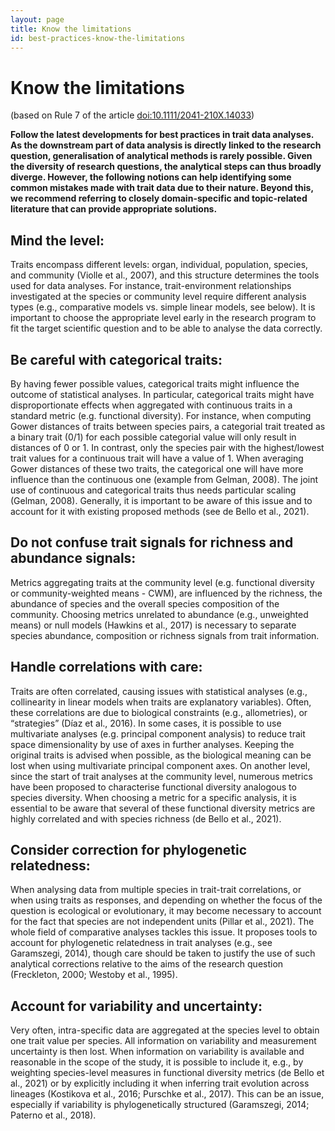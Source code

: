 ```yaml
---
layout: page
title: Know the limitations 
id: best-practices-know-the-limitations
---
```



# Know the limitations 
(based on Rule 7 of the article [doi:10.1111/2041-210X.14033](https://doi.org/10.1111/2041-210X.14033))

**Follow the latest developments for best practices in trait data analyses. As the downstream part of data analysis is directly linked to the research question, generalisation of analytical methods is rarely possible. Given the diversity of research questions, the analytical steps can thus broadly diverge. However, the following notions can help identifying some common mistakes made with trait data due to their nature. Beyond this, we recommend referring to closely domain-specific and topic-related literature that can provide appropriate solutions.**

## Mind the level: 
Traits encompass different levels: organ, individual, population, species, and community (Violle et al., 2007), and this structure determines the tools used for data analyses. For instance, trait-environment relationships investigated at the species or community level require different analysis types (e.g., comparative models vs. simple linear models, see below). It is important to choose the appropriate level early in the research program to fit the target scientific question and to be able to analyse the data correctly.

## Be careful with categorical traits: 
By having fewer possible values, categorical traits might influence the outcome of statistical analyses. In particular, categorical traits might have disproportionate effects when aggregated with continuous traits in a standard metric (e.g. functional diversity). For instance, when computing Gower distances of traits between species pairs, a categorial trait treated as a binary trait (0/1) for each possible categorial value will only result in distances of 0 or 1. In contrast, only the species pair with the highest/lowest trait values for a continuous trait will have a value of 1. When averaging Gower distances of these two traits, the categorical one will have more influence than the continuous one (example from Gelman, 2008).  The joint use of continuous and categorical traits thus needs particular scaling (Gelman, 2008). Generally, it is important to be aware of this issue and to account for it with existing proposed methods (see de Bello et al., 2021).

## Do not confuse trait signals for richness and abundance signals: 
Metrics aggregating traits at the community level (e.g. functional diversity or community-weighted means - CWM), are influenced by the richness, the abundance of species and the overall species composition of the community. Choosing metrics unrelated to abundance (e.g., unweighted means) or null models (Hawkins et al., 2017) is necessary to separate species abundance, composition or richness signals from trait information.

## Handle correlations with care: 
Traits are often correlated, causing issues with statistical analyses (e.g., collinearity in linear models when traits are explanatory variables). Often, these correlations are due to biological constraints (e.g., allometries), or “strategies” (Díaz et al., 2016). In some cases, it is possible to use multivariate analyses (e.g. principal component analysis) to reduce trait space dimensionality by use of axes in further analyses. Keeping the original traits is advised when possible, as the biological meaning can be lost when using multivariate principal component axes. On another level, since the start of trait analyses at the community level, numerous metrics have been proposed to characterise functional diversity analogous to species diversity. When choosing a metric for a specific analysis, it is essential to be aware that several of these functional diversity metrics are highly correlated and with species richness (de Bello et al., 2021).

## Consider correction for phylogenetic relatedness: 
When analysing data from multiple species in trait-trait correlations, or when using traits as responses, and depending on whether the focus of the question is ecological or evolutionary, it may become necessary to account for the fact that species are not independent units (Pillar et al., 2021). The whole field of comparative analyses tackles this issue. It proposes tools to account for phylogenetic relatedness in trait analyses (e.g., see Garamszegi, 2014), though care should be taken to justify the use of such analytical corrections relative to the aims of the research question (Freckleton, 2000; Westoby et al., 1995).

## Account for variability and uncertainty: 
Very often, intra-specific data are aggregated at the species level to obtain one trait value per species. All information on variability and measurement uncertainty is then lost. When information on variability is available and reasonable in the scope of the study, it is possible to include it, e.g., by weighting species-level measures in functional diversity metrics (de Bello et al., 2021) or by explicitly including it when inferring trait evolution across lineages (Kostikova et al., 2016; Purschke et al., 2017). This can be an issue, especially if variability is phylogenetically structured (Garamszegi, 2014; Paterno et al., 2018).
